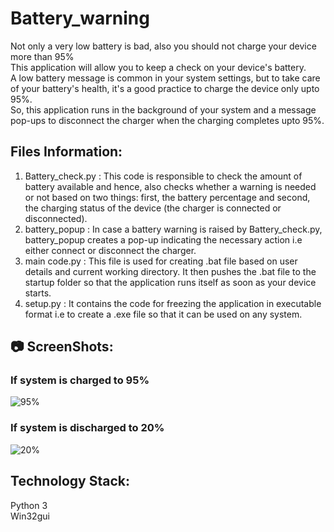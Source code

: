 # Battery_warning

Not only a very low battery is bad, also you should not charge your device more than 95%  
This application will allow you to keep a check on your device's battery.  
A low battery message is common in your system settings, but to take care of your battery's health, it's a good practice to charge the device only upto 95%.  
So, this application runs in the background of your system and a message pop-ups to disconnect the charger when the charging completes upto 95%.  

## Files Information:  
  
1. Battery_check.py : This code is responsible to check the amount of battery available and hence, also checks whether a warning is needed or not based on two things: first, the battery percentage and second, the charging status of the device (the charger is connected or disconnected).  
2. battery_popup : In case a battery warning is raised by Battery_check.py, battery_popup creates a pop-up indicating the necessary action i.e either connect or disconnect the charger.    
3. main code.py : This file is used for creating .bat file based on user details and current working directory. It then pushes the .bat file to the startup folder so that the application runs itself as soon as your device starts.  
4. setup.py : It contains the code for freezing the application in executable format i.e to create a .exe file so that it can be used on any system.  
  
## :camera: ScreenShots:  
  
  
### **If system is charged to 95%**  
  
![95%]()  
  
### **If system is discharged to 20%**  
![20%]()  

## Technology Stack:    
  
  
Python 3  
Win32gui
